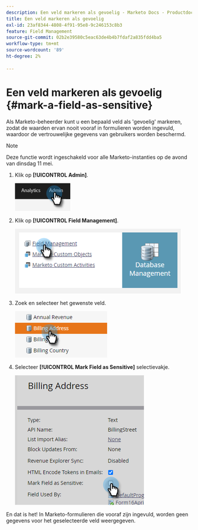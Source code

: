 ```yaml
---
description: Een veld markeren als gevoelig - Marketo Docs - Productdocumentatie
title: Een veld markeren als gevoelig
exl-id: 23af8344-4808-4f91-95e8-9c246153c8b3
feature: Field Management
source-git-commit: 02b2e39580c5eac63de4b4b7fdaf2a835fdd4ba5
workflow-type: tm+mt
source-wordcount: '89'
ht-degree: 2%

---
```


# Een veld markeren als gevoelig {#mark-a-field-as-sensitive}

Als Marketo-beheerder kunt u een bepaald veld als &#39;gevoelig&#39; markeren, zodat de waarden ervan nooit vooraf in formulieren worden ingevuld, waardoor de vertrouwelijke gegevens van gebruikers worden beschermd.

>[!NOTE]
>
>Deze functie wordt ingeschakeld voor alle Marketo-instanties op de avond van dinsdag 11 mei.

1. Klik op **[!UICONTROL Admin]**.

   ![](assets/mark-a-field-as-sensitive-1.png)

1. Klik op **[!UICONTROL Field Management]**.

   ![](assets/mark-a-field-as-sensitive-2.png)

1. Zoek en selecteer het gewenste veld.

   ![](assets/mark-a-field-as-sensitive-3.png)

1. Selecteer **[!UICONTROL Mark Field as Sensitive]** selectievakje.

   ![](assets/mark-a-field-as-sensitive-4.png)

En dat is het! In Marketo-formulieren die vooraf zijn ingevuld, worden geen gegevens voor het geselecteerde veld weergegeven.
